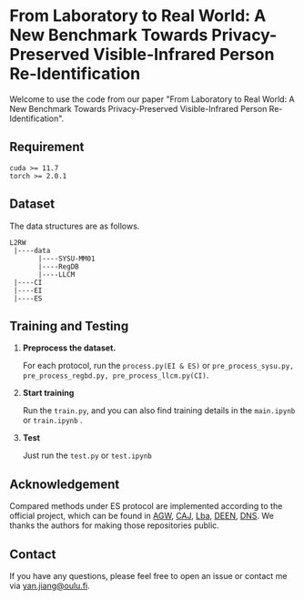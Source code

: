 # From Laboratory to Real World: A New Benchmark Towards Privacy-Preserved Visible-Infrared Person Re-Identification
Welcome to use the code from our paper "From Laboratory to Real World: A New Benchmark Towards Privacy-Preserved Visible-Infrared Person Re-Identification". 

## Requirement
```
cuda >= 11.7
torch >= 2.0.1
```

## Dataset
The data structures are as follows.
```
L2RW
 |----data
       |----SYSU-MM01
       |----RegDB
       |----LLCM
 |----CI
 |----EI
 |----ES
```

## Training and Testing

1. **Preprocess the dataset.**

   For each protocol, run the `process.py(EI & ES)` or `pre_process_sysu.py, pre_process_regbd.py, pre_process_llcm.py(CI)`.

2. **Start training**

   Run the `train.py`, and you can also find training details in the `main.ipynb` or `train.ipynb` .

3. **Test**

   Just run the `test.py` or `test.ipynb`

## Acknowledgement

Compared methods under ES protocol are implemented according to the official project, which can be found in [AGW](https://github.com/mangye16/ReID-Survey), [CAJ](https://github.com/mangye16/Cross-Modal-Re-ID-baseline/tree/master/ICCV21_CAJ), [Lba](https://github.com/cvlab-yonsei/LbA), [DEEN](https://github.com/ZYK100/LLCM), [DNS](https://github.com/Joey623/DNS). We thanks the authors for making those repositories public.

## Contact

If you have any questions, please feel free to open an issue or contact me via [yan.jiang@oulu.fi](yan.jiang@oulu.fi).

